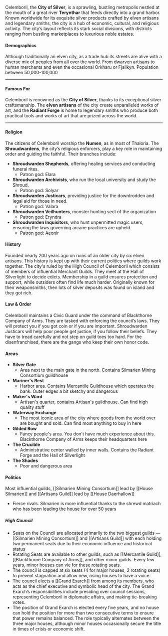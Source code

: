 Celemboril, the **City of Silver**, is a sprawling, bustling metropolis nestled at the mouth of a great river **Terynthar** that feeds directly into a grand harbor. Known worldwide for its exquisite silver products crafted by elven artisans and legendary smiths, the city is a hub of economic, cultural, and religious activity. The city’s layout reflects its stark social divisions, with districts ranging from bustling marketplaces to luxurious noble estates. 
#### **Demographics**
Although traditionally an elven city, as a trade hub its streets are alive with a diverse mix of peoples from all over the world. From dwarven artisans to human merchants and even the occasional Orkharu or Fjallkyn. Population between 50,000-100,000

---
#### **Famous For**
Celemboril is renowned as the **City of Silver**, thanks to its exceptional silver craftsmanship. The **elven artisans** of the city create unparalleled works of art, and the **Radiant Forge** is home to legendary smiths who produce both practical tools and works of art that are prized across the world.

---
#### **Religion**

The citizens of Celemboril worship the **Numen**, as in most of Thaloria. The **Shroudwardens**, the city’s religious enforcers, play a key role in maintaining order and guiding the faithful. Their branches include:
- **Shroudwarden Shepherds**, offering healing services and conducting funeral rites.
	- Patron god: Elara
- **Shroudwarden Archivists**, who run the local university and study the Shroud.
	- Patron god: Solyar
- **Shroudwarden Justicars**, providing justice for the downtrodden and legal aid for those in need.
	- Patron god: Valara
- **Shroudwarden Veilhunters**, monster hunting sect of the organization
	- Patron god: Eryndra
- **Shroudwarden Inquisitors**, who hunt unpermitted magic users, ensuring the laws governing arcane practices are upheld.
	- Patron god: Aeonir

#### **History**
Founded nearly 200 years ago on ruins of an older city by six elven artisans. This history is kept up with their current politics where guilds work together. The city's ruled by the High Council of Celemboril which consists of members of influential Merchant Guilds. They meet at the Hall of Silverlight to decide edicts. Membership in a guild ensures protection and support, while outsiders often find life much harder. Originally known for their weaponsmiths, then lots of silver deposits was found on island and they got rich. 

#### **Law & Order**
Celemboril maintains a Civic Guard under the command of Blackthorne Company of Arms. They are tasked with enforcing the council’s laws. They will protect you if you got coin or if you are important. Shroudwarden Justicars will help poor people get justice, if you follow their beliefs. They have to tread carefully and not step on guild toes too hard. For the disenfranchised, there are the gangs who keep their own honor code.

#### **Areas**

- **Silver Gate**
	- Area next to the main gate in the north. Contains Silmarien Mining Consortium guildhouse
- **Mariner's Rest**
	- Harbor area. Contains Mercantile Guildhouse which operates the bank. Outer edges a bit sketchy and dangerous
- **Maker's Ward**
	- Artisan's quarter, contains Artisan's guildhouse. Can find high quality stuff
- **Waterway Exchange**
	- The most iconic area of the city where goods from the world over are bought and sold. Can find most anything to buy in here
- **Gilded Row**
	- Fancy people's area. You don't have much experience about this. Blackthorne Company of Arms keeps their headquarters here
- **The Crucible**
	- Administrative center walled by inner walls. Contains the Radiant Forge and the Hall of Silverlight
- **The Shades**
	- Poor and dangerous area



#### **Politics**

Most influential guilds, [[Silmarien Mining Consortium]] lead by [[House Silmarien]] and [[Artisans Guild]]  lead by [[House Daerhallow]]
- Fierce rivals. Silmarien is more influential thanks to the shrewd matriach who has been leading the house for over 50 years

##### High Council
- Seats on the Council are allocated primarily to the two biggest guilds — [[Silmarien Mining Consortium]] and [[Artisans Guild]] with each holding two permanent seats due to their economic influence and historical status
- Rotating Seats are available to other guilds, such as [[Mercantile Guild]], [[Blackthorne Company of Arms]], and other minor guilds. Every few years, minor houses can vie for these rotating seats.
- The council is capped at six seats (4 for major houses, 2 rotating seats) to prevent stagnation and allow new, rising houses to have a voice.
- The council elects a [[Grand Exarch]] from among its members, who acts as the chief executive and symbolic head of the city. The Grand Exarch’s responsibilities include presiding over council sessions, representing Celemboril in diplomatic affairs, and making tie-breaking votes.
- The position of Grand Exarch is elected every five years, and no house can hold the position for more than two consecutive terms to ensure that power remains balanced. The role typically alternates between the three major houses, although minor houses occasionally secure the title in times of crisis or economic shift.


